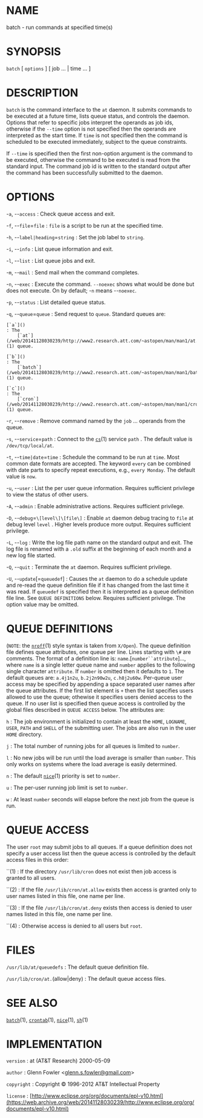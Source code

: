 # NAME

batch - run commands at specified time(s)

# SYNOPSIS

`batch` \[ `options` \] \[ job ... | time ... \]

# DESCRIPTION

`batch` is the command interface to the `at` daemon. It submits
commands to be executed at a future time, lists queue status, and
controls the daemon.
Options that refer to specific jobs interpret the operands as job ids,
otherwise if the `--time` option is not specified then the operands
are interpreted as the start time. If `time` is not specified then the
command is scheduled to be executed immediately, subject to the queue
constraints.

If `--time` is specified then the first non-option argument is the
command to be executed, otherwise the command to be executed is read
from the standard input. The command job id is written to the standard
output after the command has been successfully submitted to the daemon.

# OPTIONS

-`a`, --`access`
:   Check queue access and exit.

-`f`, --`file`=`file`
:   `file` is a script to be run at the specified time.

-`h`, --`label|heading`=`string`
:   Set the job label to `string`.

-`i`, --`info`
:   List queue information and exit.

-`l`, --`list`
:   List queue jobs and exit.

-`m`, --`mail`
:   Send mail when the command completes.

-`n`, --`exec`
:   Execute the command. `--noexec` shows what would be done but does
    not execute. On by default; -`n` means --`noexec`.

-`p`, --`status`
:   List detailed queue status.

-`q`, --`queue`=`queue`
:   Send request to `queue`. Standard queues are:

    [`a`]()
    : The
        [`at`](/web/20141128030239/http://www2.research.att.com/~astopen/man/man1/at.html)(1) queue.

    [`b`]()
    : The
        [`batch`](/web/20141128030239/http://www2.research.att.com/~astopen/man/man1/batch.html)(1) queue.

    [`c`]()
    : The
        [`cron`](/web/20141128030239/http://www2.research.att.com/~astopen/man/man1/cron.html)(1) queue.

-`r`, --`remove`
:   Remove command named by the `job` ... operands from the queue.

-`s`, --`service`=`path`
:   Connect to the
    [`cs`](/web/20141128030239/http://www2.research.att.com/~astopen/man/man1/cs.html)(1)
    service `path` . The default value is `/dev/tcp/local/at`.

-`t`, --`time|date`=`time`
:   Schedule the command to be run at `time`. Most common date formats
    are accepted. The keyword `every` can be combined with date parts
    to specify repeat executions, e.g., `every Monday`. The default
    value is `now`.

-`u`, --`user`
:   List the per user queue information. Requires sufficient privilege
    to view the status of other users.

-`A`, --`admin`
:   Enable administrative actions. Requires sufficient privilege.

-`D`, --`debug`=`\[level\]\[file\]`
:   Enable `at` daemon debug tracing to `file` at debug level
    `level` . Higher levels produce more output. Requires
    sufficient privilege.

-`L`, --`log`
:   Write the log file path name on the standard output and exit. The
    log file is renamed with a `.old` suffix at the beginning of each
    month and a new log file started.

-`Q`, --`quit`
:   Terminate the `at` daemon. Requires sufficient privilege.

-`U`, --`update`\[=`queuedef`\]
:   Causes the `at` daemon to do a schedule update and re-read the
    queue definition file if it has changed from the last time it
    was read. If `queuedef` is specified then it is interpreted as a
    queue definition file line. See `QUEUE DEFINITIONS` below.
    Requires sufficient privilege. The option value may be omitted.

# QUEUE DEFINITIONS

(`NOTE`: the
[`nroff`](/web/20141128030239/http://www2.research.att.com/~astopen/man/man1/nroff.html)(1)
style syntax is taken from `X/Open`). The queue definition file
defines queue attributes, one queue per line. Lines starting with `\#`
are comments. The format of a definition line is:
`name`.\[`number``attribute`\]..., where `name` is a single letter
queue name and `number` applies to the following single character
`attribute`. If `number` is omitted then it defaults to `1`. The
default queues are: `a.4j1n2u`, `b.2j2n90w2u`, `c.h8j2u60w`.
Per-queue user access may be specified by appending a space separated
user names after the queue attributes. If the first list element is
`+` then the list specifies users allowed to use the queue; othewise
it specifies users denied access to the queue. If no user list is
specified then queue access is controlled by the global files described
in `QUEUE ACCESS` below. The attributes are:

`h`
: The job environment is initialized to contain at least the `HOME`,
    `LOGNAME`, `USER`, `PATH` and `SHELL` of the
    submitting user. The jobs are also run in the user
    `HOME` directory.

`j`
: The total number of running jobs for all queues is limited to
    `number`.

`l`
: No new jobs will be run until the load average is smaller than
    `number`. This only works on systems where the load average is
    easily determined.

`n`
: The default
    [`nice`](/web/20141128030239/http://www2.research.att.com/~astopen/man/man1/nice.html)(1)
    priority is set to `number`.

`u`
: The per-user running job limit is set to `number`.

`w`
: At least `number` seconds will elapse before the next job from the
    queue is run.

# QUEUE ACCESS

The user `root` may submit jobs to all queues. If a queue definition
does not specify a user access list then the queue access is controlled
by the default access files in this order:

``(1)
: If the directory `/usr/lib/cron` does not exist then job access is
    granted to all users.

``(2)
: If the file `/usr/lib/cron/at.allow` exists then access is granted
    only to user names listed in this file, one name per line.

``(3)
: If the file `/usr/lib/cron/at.deny` exists then access is denied
    to user names listed in this file, one name per line.

``(4)
: Otherwise access is denied to all users but `root`.

# FILES

`/usr/lib/at/queuedefs`
:   The default queue definition file.

`/usr/lib/cron/at.`(allow|deny)
:   The default queue access files.

# SEE ALSO

[`batch`](/web/20141128030239/http://www2.research.att.com/~astopen/man/man1/batch.html)(1),
[`crontab`](/web/20141128030239/http://www2.research.att.com/~astopen/man/man1/crontab.html)(1),
[`nice`](/web/20141128030239/http://www2.research.att.com/~astopen/man/man1/nice.html)(1),
[`sh`](/web/20141128030239/http://www2.research.att.com/~astopen/man/man1/sh.html)(1)

# IMPLEMENTATION

`version`
:   at (AT&T Research) 2000-05-09

`author`
:   Glenn Fowler
    &lt;[glenn.s.fowler@gmail.com](https://web.archive.org/web/20141128030239/mailto:glenn.s.fowler@gmail.com)&gt;

`copyright`
:   Copyright © 1996-2012 AT&T Intellectual Property

`license`
:   [http://www.eclipse.org/org/documents/epl-v10.html](https://web.archive.org/web/20141128030239/http://www.eclipse.org/org/documents/epl-v10.html)


